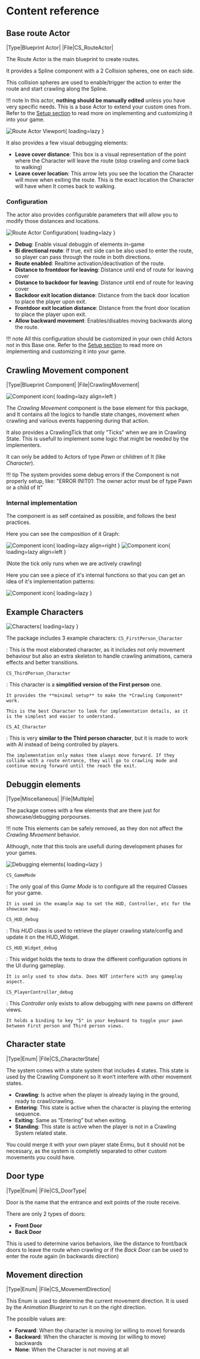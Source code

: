 # Content reference

## Base route Actor
|Type|Blueprint Actor|
|File|CS_RouteActor|

The Route Actor is the main blueprint to create routes.

It provides a Spline component with a 2 Collision spheres, one on each side.

This collision spheres are used to enable/trigger the action to enter the route and start crawling along the Spline.

!!! note
    In this actor, **nothing should be manually edited** unless you have very specific needs. This is a base Actor to extend your custom ones from.
    Refer to the [Setup section](setup.md) to read more on implementing and customizing it into your game.

![Route Actor Viewport](./images/route-actor-viewport.jpg){ loading=lazy }

It also provides a few visual debugging elements:

- **Leave cover distance**: This box is a visual representation of the point where the Character will leave the route (stop crawling and come back to walking)
- **Leave cover location**: This arrow lets you see the location the Character will move when exiting the route. This is the exact location the Character will have when It comes back to walking.


### Configuration

The actor also provides configurable parameters that will allow you to modify those distances and locations.

![Route Actor Configuration](./images/route-actor-config.jpg){ loading=lazy }

- **Debug**: Enable visual debuggin of elements in-game
- **Bi directional route**: If true, exit side can be also used to enter the route, so player can pass through the route in both directions.
- **Route enabled**: Realtime activation/deactivation of the route.
- **Distance to frontdoor for leaving**: Distance until end of route for leaving cover
- **Distance to backdoor for leaving**: Distance until end of route for leaving cover
- **Backdoor exit location distance**: Distance from the back door location to place the player upon exit.
- **Frontdoor exit location distance**: Distance from the front door location to place the player upon exit.
- **Allow backward movement**: Enables/disables moving backwards along the route.

!!! note
    All this configuration should be customized in your own child Actors not in this Base one.
    Refer to the [Setup section](setup.md) to read more on implementing and customizing it into your game.


## Crawling Movement component
|Type|Blueprint Component|
|File|CrawlingMovement|

![Component icon](./images/content/component.jpg){ loading=lazy align=left }

The *Crawling Movement* component is the base element for this package, and It contains all the logics to handle state changes, movement when crawling and various events happening during that action.

It also provides a CrawlingTick that only "Ticks" when we are in Crawling State.
This is usefull to implement some logic that might be needed by the implementers.

It can only be added to Actors of type *Pawn* or children of It (like *Character*).


!!! tip
    The system provides some debug errors if the Component is not properly setup, like: "ERROR INIT01: The owner actor must be of type Pawn or a child of It"

### Internal implementation

The component is as self contained as possible, and follows the best practices.

Here you can see the composition of it Graph:

![Component icon](./images/content/component-tick.jpg){ loading=lazy align=right }
![Component icon](./images/content/component-graphs.jpg){ loading=lazy align=left }

(Note the tick only runs when we are actively crawling)

Here you can see a piece of it's internal functions so that you can get an idea of it's implementation patterns:

![Component icon](./images/content/component-functions.jpg){ loading=lazy }

## Example Characters

![Characters](./images/content/characters.jpg){ loading=lazy }

The package includes 3 example characters:
`CS_FirstPerson_Character`

:    This is the most elaborated character, as it includes not only movement behaviour but also an extra skeleton to handle crawling animations, camera effects and better transitions.

`CS_ThirdPerson_Character`

:    This character is a **simplified version of the First person** one.

    It provides the **minimal setup** to make the *Crawling Component* work.

    This is the best Character to look for implementation details, as it is the simplest and easier to understand.

`CS_AI_Character`

:    This is very **similar to the Third person character**, but it is made to work with AI instead of being controlled by players.

    The implementation only makes them always move forward. If they collide with a route entrance, they will go to crawling mode and continue moving forward until the reach the exit.


## Debuggin elements
|Type|Miscellaneous|
|File|Multiple|

The package comes with a few elements that are there just for showcase/debugging porpourses.

!!! note
    This elements can be safely removed, as they don not affect the *Crawling Mvoement* behavior.

Although, note that this tools are usefull during development phases for your games.

![Debugging elements](./images/setup/debug-items.jpg){ loading=lazy }

`CS_GameMode`
    
:    The only goal of this *Game Mode* is to configure all the required Classes for your game.

    It is used in the example map to set the HUD, Controller, etc for the showcase map.

`CS_HUD_debug`

:    This *HUD* class is used to retrieve the player crawling state/config and update it on the HUD_Widget.

`CS_HUD_Widget_debug`

:    This widget holds the texts to draw the different configuration options in the UI during gameplay.

    It is only used to show data. Does NOT interfere with any gameplay aspect.

`CS_PlayerController_debug`

:    This *Controller* only exists to allow debugging with new pawns on different views.

    It holds a binding to key "5" in your keyboard to toggle your pawn between First person and Third person views.


## Character state
|Type|Enum|
|File|CS_CharacterState|

The system comes with a state system that includes 4 states. This state is used by the Crawling Component so It won’t interfere with other movement states.

- **Crawling**: Is active when the player is already laying in the ground, ready to crawl/crawling.
- **Entering**: This state is active when the character is playing the entering sequence.
- **Exiting**: Same as “Entering” but when exiting.
- **Standing**: This state is active when the player is not in a Crawling System related state.


You could merge it with your own player state Enmu, but it should not be necessary, as the system is completly separated to other custom movements you could have.

## Door type
|Type|Enum|
|File|CS_DoorType|

Door is the name that the entrance and exit points of the route receive.

There are only 2 types of doors:  

- **Front Door**
- **Back Door**

This is used to determine varios behaviors, like the distance to front/back doors to leave the route when crawling or if the *Back Door* can be used to enter the route again (in backwards direction)

## Movement direction
|Type|Enum|
|File|CS_MovementDirection|

This Enum is used to determine the current movement direction. It is used by the *Animation Blueprint* to run it on the right direction.

The possible values are:

- **Forward**: When the character is moving (or willing to move) forwards
- **Backward**: When the character is moving (or willing to move) backwards
- **None**: When the Character is not moving at all

